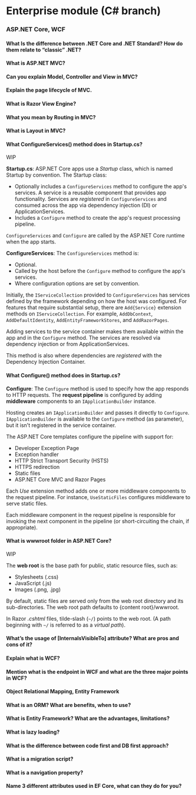 # Enterprise module (C# branch)

### ASP.NET Core, WCF

#### What Is the difference between .NET Core and .NET Standard? How do them relate to “classic” .NET?

#### What is ASP.NET MVC?

#### Can you explain Model, Controller and View in MVC?

#### Explain the page lifecycle of MVC.

#### What is Razor View Engine?

#### What you mean by Routing in MVC?

#### What is Layout in MVC?

#### What ConfigureServices() method does in Startup.cs?

WIP

**Startup.cs**:
ASP.NET Core apps use a _Startup_ class, which is named Startup by convention. The Startup class:

- Optionally includes a `ConfigureServices` method to configure the app's services. A service is a reusable component that provides app functionality. Services are _registered_ in `ConfigureServices` and consumed across the app via dependency injection (DI) or ApplicationServices.
- Includes a `Configure` method to create the app's request processing pipeline.

`ConfigureServices` and `Configure` are called by the ASP.NET Core runtime when the app starts.

**ConfigureServices**:
The `ConfigureServices` method is:

- Optional.
- Called by the host before the `Configure` method to configure the app's services.
- Where configuration options are set by convention.

Initially, the `IServiceCollection` provided to `ConfigureServices` has services defined by the framework depending on how the host was configured.
For features that require substantial setup, there are `Add{Service}` extension methods on `IServiceCollection`. For example, `AddDbContext`, `AddDefaultIdentity`, `AddEntityFrameworkStores`, and `AddRazorPages`.

Adding services to the service container makes them available within the app and in the `Configure` method. The services are resolved via dependency injection or from ApplicationServices.

This method is also where dependencies are _registered_ with the Dependency Injection Container.

#### What Configure() method does in Startup.cs?

**Configure**:
The `Configure` method is used to specify how the app responds to HTTP requests. The **request pipeline** is configured by adding **middleware** components to an `IApplicationBuilder` instance.

Hosting creates an `IApplicationBuilder` and passes it directly to `Configure`. `IApplicationBuilder` is available to the `Configure` method (as parameter), but it isn't registered in the service container.

The ASP.NET Core templates configure the pipeline with support for:

- Developer Exception Page
- Exception handler
- HTTP Strict Transport Security (HSTS)
- HTTPS redirection
- Static files
- ASP.NET Core MVC and Razor Pages

Each _Use_ extension method adds one or more middleware components to the request pipeline. For instance, `UseStaticFiles` configures middleware to serve static files.

Each middleware component in the request pipeline is responsible for invoking the next component in the pipeline (or short-circuiting the chain, if appropriate).

#### What is wwwroot folder in ASP.NET Core?

WIP

The **web root** is the base path for public, static resource files, such as:

- Stylesheets (.css)
- JavaScript (.js)
- Images (.png, .jpg)

By default, static files are served only from the web root directory and its sub-directories. The web root path defaults to {content root}/wwwroot.

In Razor _.cshtml_ files, tilde-slash (`~/`) points to the web root. (A path beginning with `~/` is referred to as a _virtual path_).

#### What’s the usage of [InternalsVisibleTo] attribute? What are pros and cons of it?

#### Explain what is WCF?

#### Mention what is the endpoint in WCF and what are the three major points in WCF?

#### Object Relational Mapping, Entity Framework

#### What is an ORM? What are benefits, when to use?

#### What is Entity Framework? What are the advantages, limitations?

#### What is lazy loading?

#### What is the difference between code first and DB first approach?

#### What is a migration script?

#### What is a navigation property?

#### Name 3 different attributes used in EF Core, what can they do for you?
